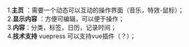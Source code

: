1.**主页**  ：需要一个动态可以互动的操作界面（音乐，特效-鼠标）；  
2.**显示内容** ：方便可编辑，可以便于操作；  
3.**内容**：分类，标签，日历，记录时间；  
4.**技术支持** vuepress  可以支持vue插件（？）；
